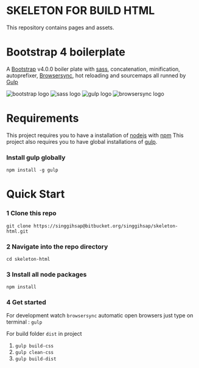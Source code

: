 # SKELETON FOR BUILD HTML #
This repository contains pages and assets.

# Bootstrap 4 boilerplate
A [Bootstrap](https://getbootstrap.com/) v4.0.0 boiler plate with [sass](http://sass-lang.com/), concatenation, minification, autoprefixer, [Browsersync](https://www.browsersync.io/), hot reloading and sourcemaps all runned by [Gulp](https://gulpjs.com/)

![bootstrap logo](https://user-images.githubusercontent.com/10498583/31125543-e2a88c2c-a848-11e7-87b0-d20ea38d41d0.jpg)
![sass logo](https://user-images.githubusercontent.com/10498583/31125541-e2a732e6-a848-11e7-959d-7d7b0c138124.jpg)
![gulp logo](https://user-images.githubusercontent.com/10498583/31125542-e2a78b88-a848-11e7-8ac5-c396f46e811f.jpg)
![browsersync logo](https://user-images.githubusercontent.com/10498583/31125540-e2a6eed0-a848-11e7-817a-69c5619f772a.jpg)

# Requirements
This project requires you to have a installation of [nodejs](https://nodejs.org/en/) with [npm](https://www.npmjs.com/get-npm)
This project also requires you to have global installations of [gulp](http://gulpjs.com/).

### Install gulp globally
``npm install -g gulp``


# Quick Start

### 1 Clone this repo
``git clone https://singgihsap@bitbucket.org/singgihsap/skeleton-html.git``

### 2 Navigate into the repo directory
``cd skeleton-html``

### 3 Install all node packages
``npm install``

### 4 Get started
For development watch ``browsersync`` automatic open browsers
just type on terminal :
``gulp``

For build folder ``dist`` in project
1. ``gulp build-css``
2. ``gulp clean-css``
3. ``gulp build-dist``

